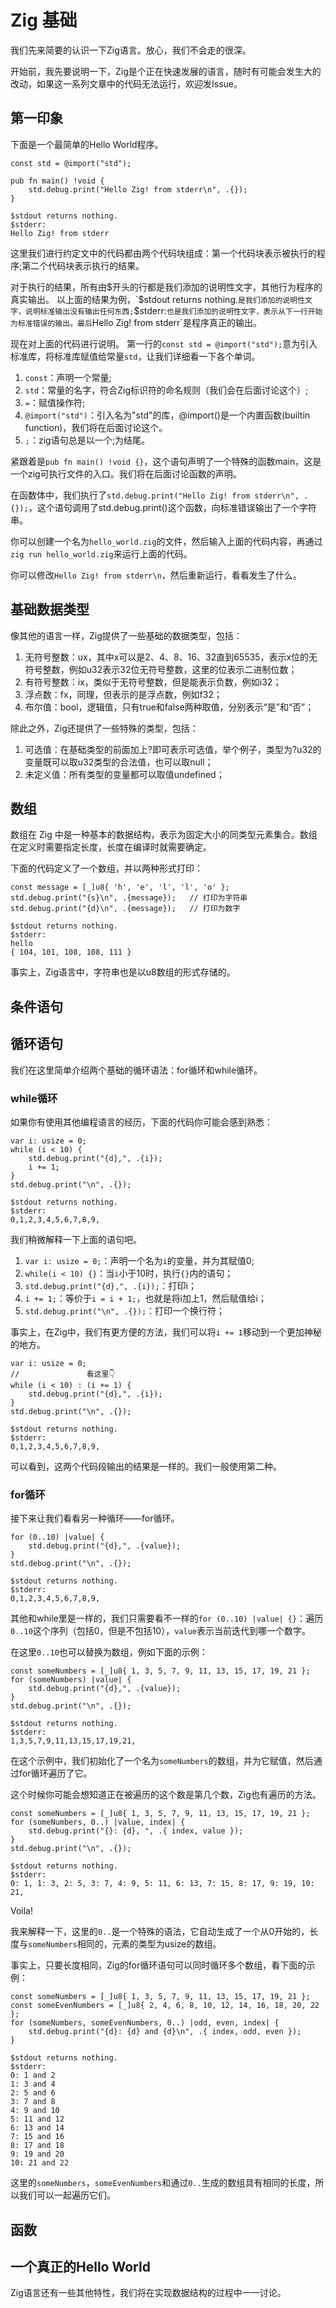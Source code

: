 # Zig 基础

我们先来简要的认识一下Zig语言。放心，我们不会走的很深。

开始前，我先要说明一下，Zig是个正在快速发展的语言，随时有可能会发生大的改动，如果这一系列文章中的代码无法运行，欢迎发Issue。

## 第一印象

下面是一个最简单的Hello World程序。

```zig
const std = @import("std");

pub fn main() !void {
    std.debug.print("Hello Zig! from stderr\n", .{});
}
```

```shell
$stdout returns nothing.
$stderr:
Hello Zig! from stderr
```

这里我们进行约定文中的代码都由两个代码块组成：第一个代码块表示被执行的程序;第二个代码块表示执行的结果。

对于执行的结果，所有由$开头的行都是我们添加的说明性文字，其他行为程序的真实输出。
以上面的结果为例，`$stdout returns nothing.`是我们添加的说明性文字，说明标准输出没有输出任何东西;`$stderr:`也是我们添加的说明性文字，表示从下一行开始为标准错误的输出。最后`Hello Zig! from stderr`是程序真正的输出。

现在对上面的代码进行说明。
第一行的`const std = @import("std");`意为引入标准库，将标准库赋值给常量`std`，让我们详细看一下各个单词。

1. `const`：声明一个常量;
2. `std`：常量的名字，符合Zig标识符的命名规则（我们会在后面讨论这个）;
3. `=`：赋值操作符;
4. `@import("std")`：引入名为"std"的库，@import()是一个内置函数(builtin function)，我们将在后面讨论这个。
5. `;`：zig语句总是以一个;为结尾。

紧跟着是`pub fn main() !void {}`，这个语句声明了一个特殊的函数main，这是一个zig可执行文件的入口。我们将在后面讨论函数的声明。

在函数体中，我们执行了`std.debug.print("Hello Zig! from stderr\n", .{});`，这个语句调用了std.debug.print()这个函数，向标准错误输出了一个字符串。

你可以创建一个名为`hello_world.zig`的文件，然后输入上面的代码内容，再通过`zig run hello_world.zig`来运行上面的代码。

你可以修改`Hello Zig! from stderr\n`，然后重新运行，看看发生了什么。

## 基础数据类型

像其他的语言一样，Zig提供了一些基础的数据类型，包括：

1. 无符号整数：ux，其中x可以是2、4、8、16、32直到65535，表示x位的无符号整数，例如u32表示32位无符号整数，这里的位表示二进制位数；
2. 有符号整数：ix，类似于无符号整数，但是能表示负数，例如i32；
3. 浮点数：fx，同理，但表示的是浮点数，例如f32；
4. 布尔值：bool，逻辑值，只有true和false两种取值，分别表示“是”和“否”；

除此之外，Zig还提供了一些特殊的类型，包括：

1. 可选值：在基础类型的前面加上?即可表示可选值，举个例子，类型为?u32的变量既可以取u32类型的合法值，也可以取null；
2. 未定义值：所有类型的变量都可以取值undefined；

## 数组

数组在 Zig 中是一种基本的数据结构，表示为固定大小的同类型元素集合。数组在定义时需要指定长度，长度在编译时就需要确定。

下面的代码定义了一个数组，并以两种形式打印：

```zig
const message = [_]u8{ 'h', 'e', 'l', 'l', 'o' };
std.debug.print("{s}\n", .{message});   // 打印为字符串
std.debug.print("{d}\n", .{message});   // 打印为数字
```

```shell
$stdout returns nothing.
$stderr:
hello
{ 104, 101, 108, 108, 111 }
```

事实上，Zig语言中，字符串也是以u8数组的形式存储的。

## 条件语句

## 循环语句

我们在这里简单介绍两个基础的循环语法：for循环和while循环。

### while循环

如果你有使用其他编程语言的经历，下面的代码你可能会感到熟悉：

```zig
var i: usize = 0;
while (i < 10) {
    std.debug.print("{d},", .{i});
    i += 1;
}
std.debug.print("\n", .{});
```

```shell
$stdout returns nothing.
$stderr:
0,1,2,3,4,5,6,7,8,9,
```

我们稍微解释一下上面的语句吧。

1. `var i: usize = 0;`：声明一个名为`i`的变量，并为其赋值0;
2. `while(i < 10) {}`：当`i`小于10时，执行`{}`内的语句；
3. `std.debug.print("{d},", .{i});`：打印i；
4. `i += 1;`：等价于`i = i + 1;`，也就是将i加上1，然后赋值给i；
5. `std.debug.print("\n", .{});`：打印一个换行符；

事实上，在Zig中，我们有更方便的方法，我们可以将`i += 1`移动到一个更加神秘的地方。

```zig
var i: usize = 0;
//               看这里👇
while (i < 10) : (i += 1) {
    std.debug.print("{d},", .{i});
}
std.debug.print("\n", .{});
```

```shell
$stdout returns nothing.
$stderr:
0,1,2,3,4,5,6,7,8,9,
```

可以看到，这两个代码段输出的结果是一样的。我们一般使用第二种。

### for循环

接下来让我们看看另一种循环——for循环。

```zig
for (0..10) |value| {
    std.debug.print("{d},", .{value});
}
std.debug.print("\n", .{});
```

```shell
$stdout returns nothing.
$stderr:
0,1,2,3,4,5,6,7,8,9,
```

其他和while里是一样的，我们只需要看不一样的`for (0..10) |value| {}`：遍历`0..10`这个序列（包括0，但是不包括10），`value`表示当前迭代到哪一个数字。

在这里`0..10`也可以替换为数组，例如下面的示例：

```zig
const someNumbers = [_]u8{ 1, 3, 5, 7, 9, 11, 13, 15, 17, 19, 21 };
for (someNumbers) |value| {
    std.debug.print("{d},", .{value});
}
std.debug.print("\n", .{});
```

```shell
$stdout returns nothing.
$stderr:
1,3,5,7,9,11,13,15,17,19,21,
```

在这个示例中，我们初始化了一个名为`someNumbers`的数组，并为它赋值，然后通过for循环遍历了它。

这个时候你可能会想知道正在被遍历的这个数是第几个数，Zig也有遍历的方法。

```zig
const someNumbers = [_]u8{ 1, 3, 5, 7, 9, 11, 13, 15, 17, 19, 21 };
for (someNumbers, 0..) |value, index| {
    std.debug.print("{}: {d}, ", .{ index, value });
}
std.debug.print("\n", .{});
```

```shell
$stdout returns nothing.
$stderr:
0: 1, 1: 3, 2: 5, 3: 7, 4: 9, 5: 11, 6: 13, 7: 15, 8: 17, 9: 19, 10: 21, 
```

Voila!

我来解释一下，这里的`0..`是一个特殊的语法，它自动生成了一个从0开始的，长度与`someNumbers`相同的，元素的类型为usize的数组。

事实上，只要长度相同，Zig的for循环语句可以同时循环多个数组，看下面的示例：

```zig
const someNumbers = [_]u8{ 1, 3, 5, 7, 9, 11, 13, 15, 17, 19, 21 };
const someEvenNumbers = [_]u8{ 2, 4, 6, 8, 10, 12, 14, 16, 18, 20, 22 };
for (someNumbers, someEvenNumbers, 0..) |odd, even, index| {
    std.debug.print("{d}: {d} and {d}\n", .{ index, odd, even });
}
```

```shell
$stdout returns nothing.
$stderr:
0: 1 and 2
1: 3 and 4
2: 5 and 6
3: 7 and 8
4: 9 and 10
5: 11 and 12
6: 13 and 14
7: 15 and 16
8: 17 and 18
9: 19 and 20
10: 21 and 22
```

这里的`someNumbers`，`someEvenNumbers`和通过`0..`生成的数组具有相同的长度，所以我们可以一起遍历它们。

## 函数

## 一个真正的Hello World

Zig语言还有一些其他特性，我们将在实现数据结构的过程中一一讨论。